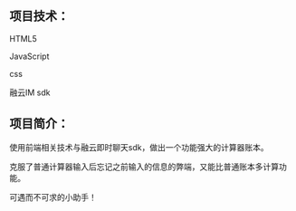 ## 项目技术：

HTML5

JavaScript

css

融云IM sdk

## 项目简介：

使用前端相关技术与融云即时聊天sdk，做出一个功能强大的计算器账本。

克服了普通计算器输入后忘记之前输入的信息的弊端，又能比普通账本多计算功能。

可遇而不可求的小助手！